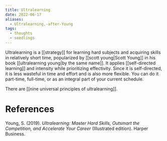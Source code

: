 ```yaml
---
title: Ultralearning
date: 2022-06-17
aliases:
  - Ultralearning,-after-Young
tags:
  - thoughts
  - seedlings
---
```

Ultralearning is a [[strategy]] for learning hard subjects and acquiring skills in relatively short time, popularized by [[scott young|Scott Young]] in his book [[ultralearning young|by the same name]]. It applies [[self-directed learning]] and intensity while prioritizing effectivity. Since it is self-directed, it is less wasteful in time and effort and is also more flexible. You can do it part-time, full-time, or as an integral part of your current schedule.

There are [[nine universal principles of ultralearning]].

# References

Young, S. (2019). _Ultralearning: Master Hard Skills, Outsmart the Competition, and Accelerate Your Career_ (Illustrated edition). Harper Business.
